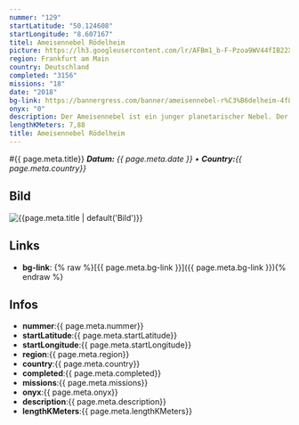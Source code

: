 ```yaml
---
nummer: "129"
startLatitude: "50.124608"
startLongitude: "8.607167"
titel: Ameisennebel Rödelheim
picture: https://lh3.googleusercontent.com/lr/AFBm1_b-F-Pzoa9WV44fIB22XEmZMdwkcJp1STG1ilpQ5PDrbb3G-_izL7wudM1gTBrPI7f2iAfh0vrPYIMqvt9irHz8IEZXuRSgrlxsUFyBSSG2meG7UTz7PYFEksVKiGJ3L7SzBBOe3aaZZUZcqOQ1Ff-K4HXiR0P-CotKVVV5nMegywhOAhRZVjHV-ta24K6RoLNPQ9vYQp92uaFmhSPyGh0x7qbWg30cXp8JUuQaWfAXQML0FxQbjy_ydyIkOTgXp30yRghDaEApgal88F80IRQ_w7jYvreNvzVVooRPf2rCmAPpn4-W0D5ng9-Ryhn-4iFpdwIYLar70fA4gisEh37G7UgxgLxpDosun7fityWdfqMgkinA3DrYnrVEBZg2dG5YJWWkCFTvG4Zv2YajaW-fMPH9ltLgNfrvUF-ZV5sGjUA9ZsiZjFk3lzJC6XKfoa2y3Z-4YgKDODtWntXRy9aydlpF1cN3eNr_FAJhbG8mPsvDSYnH75iev2rcQTxn7bT4_FPkh2mbi2_stT1RGEjECZB0n9qCxfVSgNnJ9v5dT8AT6hFp9MWet0-OgYqn7i9n-MwO4wBgR-93aVOtI2KlRBiOj079QMQV2-Y8uekbhhHB0Sq6JrlFBGDqd9WRtte8Gw1fadZH4JP3SqhNCyJic8PokEybA8xJD7uLsdSJ9b1LwcGAhRbgbllFZn-eYL0gQV-GVlHf1Fuhizl0A9wNADNo_S2pKdb2vKCb2Ap4Y-qP4ly5qxycdaLHS0NiGbudgINv_yOzl2lYDCJ0CsSsAn0tzWyXZWfffZTYvRDILwVKtJB-8LFsufSj04aCgPuqSPJW-BtZbCHkW3eHjOV9wG-oMVnF9WBf
region: Frankfurt am Main
country: Deutschland
completed: "3156"
missions: "18"
date: "2018"
bg-link: https://bannergress.com/banner/ameisennebel-r%C3%B6delheim-4f83
onyx: "0"
description: Der Ameisennebel ist ein junger planetarischer Nebel. Der Name Ameisennebel kommt von seinem Aussehen, da er dem Thorax einer Ameise ähnelt.
lengthKMeters: 7,88
title: Ameisennebel Rödelheim
---
```


#{{ page.meta.title}}
_**Datum:** {{ page.meta.date }} • **Country:**{{ page.meta.country}}_

## Bild
![{{page.meta.title | default('Bild')}}]({{page.meta.picture}})

## Links
- **bg-link**: {% raw %}[{{ page.meta.bg-link }}]({{ page.meta.bg-link }}){% endraw %}

## Infos
- **nummer**:{{ page.meta.nummer}}
- **startLatitude**:{{ page.meta.startLatitude}}
- **startLongitude**:{{ page.meta.startLongitude}}
- **region**:{{ page.meta.region}}
- **country**:{{ page.meta.country}}
- **completed**:{{ page.meta.completed}}
- **missions**:{{ page.meta.missions}}
- **onyx**:{{ page.meta.onyx}}
- **description**:{{ page.meta.description}}
- **lengthKMeters**:{{ page.meta.lengthKMeters}}

